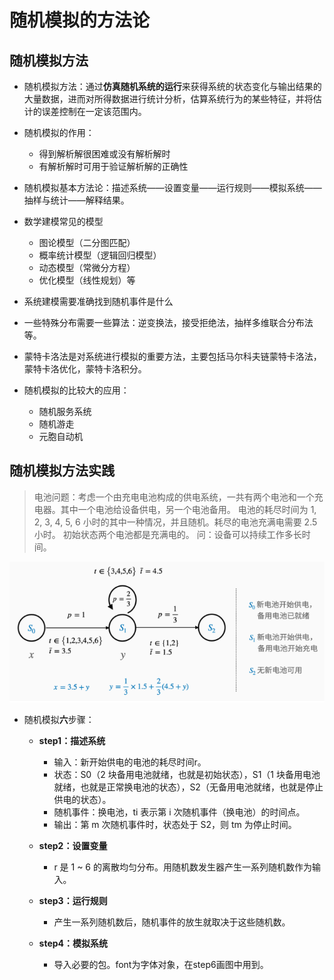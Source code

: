 # 随机模拟的方法论

## 随机模拟方法

- 随机模拟方法：通过**仿真随机系统的运行**来获得系统的状态变化与输出结果的大量数据，进而对所得数据进行统计分析，估算系统行为的某些特征，并将估计的误差控制在一定该范围内。

- 随机模拟的作用：
  - 得到解析解很困难或没有解析解时
  - 有解析解时可用于验证解析解的正确性

- 随机模拟基本方法论：描述系统——设置变量——运行规则——模拟系统——抽样与统计——解释结果。

- 数学建模常见的模型
  - 图论模型（二分图匹配）
  - 概率统计模型（逻辑回归模型）
  - 动态模型（常微分方程）
  - 优化模型（线性规划）等

- 系统建模需要准确找到随机事件是什么

- 一些特殊分布需要一些算法：逆变换法，接受拒绝法，抽样多维联合分布法等。

- 蒙特卡洛法是对系统进行模拟的重要方法，主要包括马尔科夫链蒙特卡洛法，蒙特卡洛优化，蒙特卡洛积分。

- 随机模拟的比较大的应用：
  - 随机服务系统
  - 随机游走
  - 元胞自动机

## 随机模拟方法实践

> 电池问题：考虑一个由充电电池构成的供电系统，一共有两个电池和一个充电器。其中一个电池给设备供电，另一个电池备用。
> 电池的耗尽时间为 1, 2, 3, 4, 5, 6 小时的其中一种情况，并且随机。耗尽的电池充满电需要 2.5 小时。
> 初始状态两个电池都是充满电的。
> 问：设备可以持续工作多长时间。

![](2022-05-18-19-23-29.png)

- 随机模拟**六**步骤：
  - **step1：描述系统**
    - 输入：新开始供电的电池的耗尽时间r。
    - 状态：S0（2 块备用电池就绪，也就是初始状态），S1（1 块备用电池就绪，也就是正常换电池的状态），S2（无备用电池就绪，也就是停止供电的状态）。
    - 随机事件：换电池，ti 表示第 i 次随机事件（换电池）的时间点。
    - 输出：第 m 次随机事件时，状态处于 S2，则 tm 为停止时间。

  - **step2：设置变量**
    - r 是 1 ~ 6 的离散均匀分布。用随机数发生器产生一系列随机数作为输入。

  - **step3：运行规则**
    - 产生一系列随机数后，随机事件的放生就取决于这些随机数。

  - **step4：模拟系统**
    - 导入必要的包。font为字体对象，在step6画图中用到。
